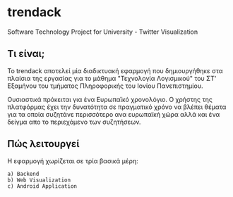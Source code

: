 # trendack
Software Technology Project for University - Twitter Visualization

## Τι είναι;

Το trendack αποτελεί μία διαδικτυακή εφαρμογή που δημιουργήθηκε στα πλαίσια της εργασίας για το μάθημα "Τεχνολογία Λογισμικού" του ΣΤ' Εξαμήνου του τμήματος Πληροφορικής του Ιονίου Πανεπιστημίου.

Ουσιαστικά πρόκειται για ένα Ευρωπαϊκό χρονολόγιο. Ο χρήστης της πλατφόρμας έχει την δυνατότητα σε πραγματικό χρόνο να βλέπει θέματα για τα οποία συζητάνε περισσότερο ανα ευρωπαϊκή χώρα αλλά και ένα δείγμα απο το περιεχόμενο των συζητήσεων.

## Πώς λειτουργεί

Η εφαρμογή χωρίζεται σε τρία βασικά μέρη: 
    
    a) Backend
    b) Web Visualization
    c) Android Application
    

